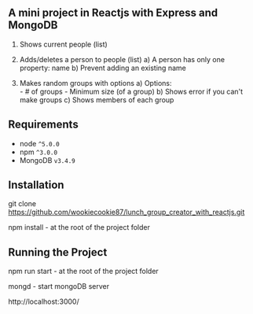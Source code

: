 ## A mini project in Reactjs with Express and MongoDB  

1. Shows current people (list)

2. Adds/deletes a person to people (list)
   a) A person has only one property: name
   b) Prevent adding an existing name

3. Makes random groups with options
   a) Options:  
        -  #  of groups
        -  Minimum size (of a group)
   b) Shows error if you can't make groups
   c) Shows members of each group


## Requirements
* node `^5.0.0`
* npm `^3.0.0`
* MongoDB `v3.4.9`

## Installation

git clone https://github.com/wookiecookie87/lunch_group_creator_with_reactjs.git

npm install - at the root of the project folder

## Running the Project
npm run start - at the root of the project folder

mongd - start mongoDB server

http://localhost:3000/
